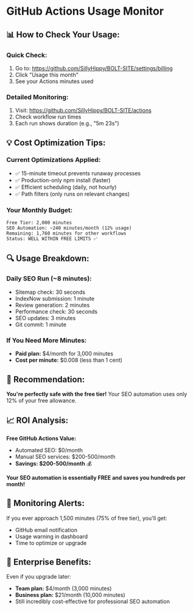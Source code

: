 # GitHub Actions Usage Monitor

## 📊 How to Check Your Usage:

### **Quick Check:**
1. Go to: https://github.com/SillyHippy/BOLT-SITE/settings/billing
2. Click "Usage this month"
3. See your Actions minutes used 

### **Detailed Monitoring:**
1. Visit: https://github.com/SillyHippy/BOLT-SITE/actions
2. Check workflow run times
3. Each run shows duration (e.g., "5m 23s")

## 💡 **Cost Optimization Tips:**

### **Current Optimizations Applied:**
- ✅ 15-minute timeout prevents runaway processes
- ✅ Production-only npm install (faster)
- ✅ Efficient scheduling (daily, not hourly)
- ✅ Path filters (only runs on relevant changes)

### **Your Monthly Budget:**
```
Free Tier: 2,000 minutes
SEO Automation: ~240 minutes/month (12% usage)
Remaining: 1,760 minutes for other workflows
Status: WELL WITHIN FREE LIMITS ✅
```

## 🔍 **Usage Breakdown:**

### **Daily SEO Run (~8 minutes):**
- Sitemap check: 30 seconds
- IndexNow submission: 1 minute  
- Review generation: 2 minutes
- Performance check: 30 seconds
- SEO updates: 3 minutes
- Git commit: 1 minute

### **If You Need More Minutes:**
- **Paid plan:** $4/month for 3,000 minutes
- **Cost per minute:** $0.008 (less than 1 cent)

## 🎯 **Recommendation:**

**You're perfectly safe with the free tier!** Your SEO automation uses only 12% of your free allowance.

## 📈 **ROI Analysis:**

**Free GitHub Actions Value:**
- Automated SEO: $0/month
- Manual SEO services: $200-500/month
- **Savings: $200-500/month** 💰

**Your SEO automation is essentially FREE and saves you hundreds per month!**

## 🚨 **Monitoring Alerts:**

If you ever approach 1,500 minutes (75% of free tier), you'll get:
- GitHub email notification
- Usage warning in dashboard
- Time to optimize or upgrade

## 💼 **Enterprise Benefits:**

Even if you upgrade later:
- **Team plan:** $4/month (3,000 minutes)
- **Business plan:** $21/month (10,000 minutes)
- Still incredibly cost-effective for professional SEO automation
